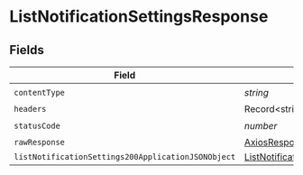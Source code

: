 # ListNotificationSettingsResponse


## Fields

| Field                                                                                                               | Type                                                                                                                | Required                                                                                                            | Description                                                                                                         |
| ------------------------------------------------------------------------------------------------------------------- | ------------------------------------------------------------------------------------------------------------------- | ------------------------------------------------------------------------------------------------------------------- | ------------------------------------------------------------------------------------------------------------------- |
| `contentType`                                                                                                       | *string*                                                                                                            | :heavy_check_mark:                                                                                                  | N/A                                                                                                                 |
| `headers`                                                                                                           | Record<string, *string*[]>                                                                                          | :heavy_minus_sign:                                                                                                  | N/A                                                                                                                 |
| `statusCode`                                                                                                        | *number*                                                                                                            | :heavy_check_mark:                                                                                                  | N/A                                                                                                                 |
| `rawResponse`                                                                                                       | [AxiosResponse>](https://axios-http.com/docs/res_schema)                                                            | :heavy_minus_sign:                                                                                                  | N/A                                                                                                                 |
| `listNotificationSettings200ApplicationJSONObject`                                                                  | [ListNotificationSettings200ApplicationJSON](../../models/operations/listnotificationsettings200applicationjson.md) | :heavy_minus_sign:                                                                                                  | OK                                                                                                                  |